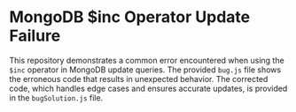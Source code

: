 # MongoDB $inc Operator Update Failure
This repository demonstrates a common error encountered when using the `$inc` operator in MongoDB update queries. The provided `bug.js` file shows the erroneous code that results in unexpected behavior. The corrected code, which handles edge cases and ensures accurate updates, is provided in the `bugSolution.js` file.